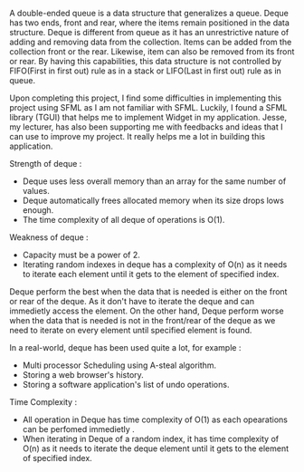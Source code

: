 ﻿A double-ended queue is a data structure that generalizes a queue. Deque has two ends, front and rear, where the items remain positioned in the data structure. 
Deque is different from queue as it has an unrestrictive nature of adding and removing data from the collection. 
Items can be added from the collection front or the rear. Likewise, item can also be removed from its front or rear.
By having this capabilities, this data structure is not controlled by FIFO(First in first out) rule as in a stack or LIFO(Last in first out) rule as in queue.

Upon completing this project, I find some difficulties in implementing this project using SFML as I am not familiar with SFML. Luckily, I found a SFML library (TGUI)
that helps me to implement Widget in my application. Jesse, my lecturer, has also been supporting me with feedbacks and ideas that I can use to improve my project.
It really helps me a lot in building this application.

Strength of deque :
- Deque uses less overall memory than an array for the same number of values.
- Deque automatically frees allocated memory when its size drops lows enough.
- The time complexity of all deque of operations is O(1).

Weakness of deque :
- Capacity must be a power of 2.
- Iterating random indexes in deque has a complexity of O(n) as it needs to iterate each element until it gets to the element of specified index.

Deque perform the best when the data that is needed is either on the front or rear of the deque. As it don't have to iterate the deque and can immedietly access
the element. On the other hand, Deque perform worse when the data that is needed is not in the front/rear of the deque as we need to iterate on every element until
specified element is found.

In a real-world, deque has been used quite a lot, for example :
- Multi processor Scheduling using A-steal algorithm.
- Storing a web browser's history.
- Storing a software application's list of undo operations.

Time Complexity :
- All operation in Deque has time complexity of O(1) as each opearations can be perfomed immedietly .
- When iterating in Deque of a random index, it has time complexity of O(n) as it needs to iterate the deque element until it gets to the 
  element of specified index.